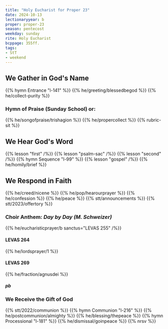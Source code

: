```yaml
---
title: "Holy Eucharist for Proper 23"
date: 2024-10-13
lectionaryyear: b
proper: proper-23
season: pentecost
weekday: sunday
rite: Holy Eucharist
bcppage: 355ff.
tags:
- StT
- weekend
---
```

## We Gather in God's Name
{{% hymn Entrance "l-141" %}}
{{% he/greeting/blessedbegod %}}
{{% he/collect-purity %}}
### Hymn of Praise (Sunday School) or:
{{% he/songofpraise/trishagion %}}
{{% he/propercollect %}}
{{% rubric-sit %}}
## We Hear God's Word
{{% lesson "first" /%}}
{{% lesson "psalm-sac" /%}}
{{% lesson "second" /%}}
{{% hymn Sequence "l-99" %}}
{{% lesson "gospel" /%}}
{{% he/homily/brief %}}
## We Respond in Faith
{{% he/creed/nicene %}}
{{% he/pop/hearourprayer %}}
{{% he/confession %}}
{{% he/peace %}}
{{% stt/announcements %}}
{{% stt/2023/offertory %}}
### Choir Anthem: _Day by Day (M. Schweizer)_
{{% he/eucharisticprayer/b sanctus="LEVAS 255" /%}}
#### LEVAS 264
{{% he/lordsprayer/1 %}}
#### LEVAS 269
{{% he/fraction/agnusdei %}}
##### pb
### We Receive the Gift of God
{{% stt/2022/communion %}}
{{% hymn Communion "l-216" %}}
{{% he/postcommunion/almighty %}}
{{% he/blessing/thepeace %}}
{{% hymn Processional "l-181" %}}
{{% he/dismissal/goinpeace %}}
{{% nrsv %}}

